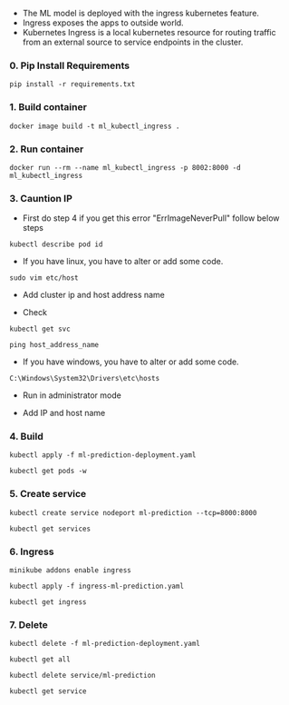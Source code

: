 - The ML model is deployed with the ingress kubernetes feature.
- Ingress exposes the apps to outside world.
- Kubernetes Ingress is a local kubernetes resource for routing traffic from an external source to service endpoints in the cluster.

### 0. Pip Install Requirements

```
pip install -r requirements.txt
```

### 1. Build container

```
docker image build -t ml_kubectl_ingress .
```

### 2. Run container

```
docker run --rm --name ml_kubectl_ingress -p 8002:8000 -d ml_kubectl_ingress
```

### 3. Cauntion IP

- First do step 4 if you get this error "ErrImageNeverPull" follow below steps

```
kubectl describe pod id
```

* If you have linux, you have to alter or add some code.

```
sudo vim etc/host
```
- Add cluster ip and host address name

- Check 

```
kubectl get svc
```

```
ping host_address_name
```

* If you have windows, you have to alter or add some code.

```
C:\Windows\System32\Drivers\etc\hosts
```
- Run in administrator mode

- Add IP and host name



### 4. Build 

```
kubectl apply -f ml-prediction-deployment.yaml
```

```
kubectl get pods -w
```


### 5. Create service

```
kubectl create service nodeport ml-prediction --tcp=8000:8000
```

```
kubectl get services
```

### 6. Ingress

```
minikube addons enable ingress
```

```
kubectl apply -f ingress-ml-prediction.yaml
```

```
kubectl get ingress
```

### 7. Delete

```
kubectl delete -f ml-prediction-deployment.yaml
```

```
kubectl get all
```

```
kubectl delete service/ml-prediction
```

```
kubectl get service
``` 

